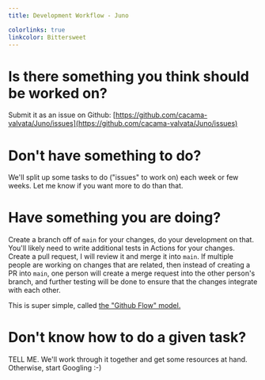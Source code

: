 ```yaml
---
title: Development Workflow - Juno

colorlinks: true
linkcolor: Bittersweet
---
```


# Is there something you think should be worked on?

Submit it as an issue on Github: [https://github.com/cacama-valvata/Juno/issues](https://github.com/cacama-valvata/Juno/issues)

# Don't have something to do?

We'll split up some tasks to do ("issues" to work on) each week or few weeks. Let me know if you want more to do than that.

# Have something you are doing?

Create a branch off of `main` for your changes, do your development on that. You'll likely need to write additional tests in Actions for your changes. Create a pull request, I will review it and merge it into `main`. If multiple people are working on changes that are related, then instead of creating a PR into `main`, one person will create a merge request into the other person's branch, and further testing will be done to ensure that the changes integrate with each other.

This is super simple, called [the "Github Flow" model.](https://docs.github.com/en/get-started/quickstart/github-flow) 

# Don't know how to do a given task?

TELL ME. We'll work through it together and get some resources at hand. Otherwise, start Googling :-)
